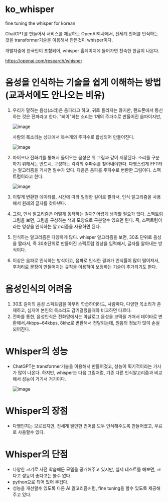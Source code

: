 # ko_whisper
fine tuning the whisper for korean

ChatGPT를 만들어서 서비스를 제공하는 OpenAI회사에서,
전세계 언어를 인식하는 것을 transformer기술을 이용해서 만든것이 whisper이다.

개발자중에 한국인이 포함되어,
whisper 홈페이지에 들어가면 친숙한 한글이 나온다.

https://openai.com/research/whisper

# 음성을 인식하는 기술을 쉽게 이해하는 방법 (교과서에도 안나오는 비유)
1) 우리가 말하는 음성(소리)은 음파라고 하고, 귀로 들리지는 않지만, 핸드폰에서 통신하는 것은 전파라고 한다.  "삐이"하는 소리는 1개의 주파수로 만들어진 음파이지만,
   
   ![image](https://github.com/calmroad/ko_whisper/assets/8465326/c8109ef4-bd49-46ef-a7ca-42e9ac1d676b)

   사람의 목소리는 성대에서 복수개의 주파수로 합성되어 만들어진다.

   ![image](https://github.com/calmroad/ko_whisper/assets/8465326/f8f1245b-fdb4-4ee0-a4ed-1f3f3e18724f)

2) 마이크나 전화기를 통해서 들어오는 음성은 위 그림과 같이 저장된다.  소리를 구분하기 위해서는 반드시, 구성하는 각각의 주파수를 찾아내야한다.  다행스럽게 FFT라는 알고리즘을 거치면 알수가 있다. 다음은 음파를 주파수로 변환한 그림이다.  스펙트럼이라고 한다.

   ![image](https://github.com/calmroad/ko_whisper/assets/8465326/4d08b053-fb8f-4bad-9d8f-89d5705b13b3)

3) 이렇게 변환한 데이타를, 시간에 따라 일정한 길이로 짤라서, 인식 알고리즘을 사용해서 원래의 글자를 찾아낸다.
4) 그럼, 인식 알고리즘은 어떻게 동작하는 걸까?  어렵게 생각할 필요가 없다. 스펙트럼 그림을 보면, 그림을 구성하는 색과 모양으로 구분할수 있으면 된다. 즉, 스펙트럼이라는 영상을 인식하는 알고리즘을 사용하면 된다.
5) 인식하는 알고리즘은 다양하게 많다. whisper 알고리즘을 보면, 30초 단위로 음성을 짤라서, 즉 30초단위로 만들어진 스펙트럼 영상을 입력해서, 글자를 알아내는 방식이다.
6) 이상은 음파로 인식하는 방식이고, 음파로 인식한 결과가 인식률이 많이 떨어져서, 후처리로 문장이 만들어지는 규칙을 이용하여 보정하는 기술이 추가되기도 한다.

# 음성인식의 어려움
1) 30초 길이의 음성 스펙트럼을 아무리 학습하더라도, 사람마다, 다양한 목소리가 존재하고, 심지어 본인의 목소리도 감기걸렸을때와 비교하면 다르다.
2) 전화를 통한, 음성인식은 전화망에서는 아날로그 음성을 코덱을 거쳐서 데이타로 변환해서,4kbps~64kbps, 8khz로 변환해서 전달되는데, 원음의 정보가 많이 손실되어진다.

# Whisper의 성능
- ChatGPT는 transformer기술을 이용해서 만들어졌고, 성능이 획기적이라는 기사가 많이 나온다. 하지만, whisper는 다음 그림처럼, 기존 다른 인식알고리즘과 비교해서 성능이 거기서 거기이다.

   ![image](https://github.com/calmroad/ko_whisper/assets/8465326/fb11221b-fa0e-4e22-86fa-e3973b5d4cd8)

# Whisper의 장점
- 다행인지는 모르겠지만, 전세계 웬만한 언어를 모두 인식해주도록 만들어졌고, 무료로 사용할수 있다.

# Whisper의 단점
- 다양한 크기로 사전 학습해둔 모델을 공개해주고 있지만, 실제 테스트를 해보면, 크다고 성능이 좋다고는 볼수 없다.
- python으로 되어 있어 무겁다.
- 성능을 개선할수 있도록 다른 AI 알고리즘처럼, fine tuning을 할수 있도록 제공해주고 있다. 
